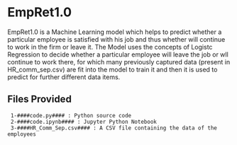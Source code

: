 # EmpRet1.0
EmpRet1.0 is a Machine Learning model which helps to predict whether a particular employee is satisfied with his job and thus whether will continue to work in the firm or leave it.
The Model uses the concepts of Logistc Regression to decide whether a particular employee will leave the job or wll continue to work there, for which many previously captured data (present in HR_comm_sep.csv) are fit into the model to train it and then it is used to predict for further different data items.

## Files Provided ##
     1-####code.py#### : Python source code
     2-####code.ipynb#### : Jupyter Python Notebook
     3-####HR_Comm_Sep.csv#### : A CSV file containing the data of the employees
     
